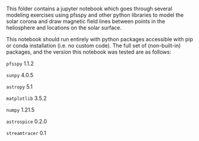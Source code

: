 This folder contains a jupyter notebook which goes through several modeling exercises using pfsspy and other python libraries to model the solar corona and draw magnetic field lines between points in the heliosphere and locations on the solar surface.

This notebook should run entirely with python packages accessible with pip or conda installation (i.e. no custom code). The full set of (non-built-in) packages, and the version this notebook was tested are as follows:

`pfsspy` 1.1.2

`sunpy` 4.0.5

`astropy` 5.1

`matplotlib` 3.5.2

`numpy` 1.21.5

`astrospice` 0.2.0

`streamtracer` 0.1
